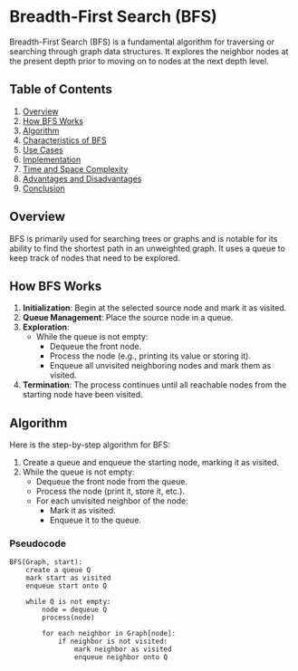 # Breadth-First Search (BFS)

Breadth-First Search (BFS) is a fundamental algorithm for traversing or searching through graph data structures. It explores the neighbor nodes at the present depth prior to moving on to nodes at the next depth level.

## Table of Contents

1. [Overview](#overview)
2. [How BFS Works](#how-bfs-works)
3. [Algorithm](#algorithm)
4. [Characteristics of BFS](#characteristics-of-bfs)
5. [Use Cases](#use-cases)
6. [Implementation](#implementation)
7. [Time and Space Complexity](#time-and-space-complexity)
8. [Advantages and Disadvantages](#advantages-and-disadvantages)
9. [Conclusion](#conclusion)

## Overview

BFS is primarily used for searching trees or graphs and is notable for its ability to find the shortest path in an unweighted graph. It uses a queue to keep track of nodes that need to be explored.

## How BFS Works

1. **Initialization**: Begin at the selected source node and mark it as visited.
2. **Queue Management**: Place the source node in a queue.
3. **Exploration**: 
   - While the queue is not empty:
     - Dequeue the front node.
     - Process the node (e.g., printing its value or storing it).
     - Enqueue all unvisited neighboring nodes and mark them as visited.
4. **Termination**: The process continues until all reachable nodes from the starting node have been visited.

## Algorithm

Here is the step-by-step algorithm for BFS:

1. Create a queue and enqueue the starting node, marking it as visited.
2. While the queue is not empty:
   - Dequeue the front node from the queue.
   - Process the node (print it, store it, etc.).
   - For each unvisited neighbor of the node:
     - Mark it as visited.
     - Enqueue it to the queue.

### Pseudocode

```plaintext
BFS(Graph, start):
    create a queue Q
    mark start as visited
    enqueue start onto Q
    
    while Q is not empty:
        node = dequeue Q
        process(node)
        
        for each neighbor in Graph[node]:
            if neighbor is not visited:
                mark neighbor as visited
                enqueue neighbor onto Q
